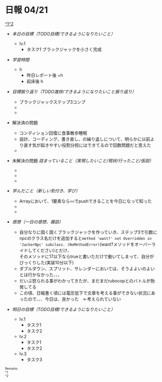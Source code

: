 # 日報 04/21
[^1](#remarks)[^2](#remarks)


- *本日の目標（TODO目標/できるようになりたいこと）*

  - lv.1
    - タスク1 ブラックジャックを小さく完成
  



- *学習時間*

  - h 
    - 昨日レポート後 +h
    - 起床後 h



- *目標振り返り（TODO進捗/できるようになりたいこと振り返り）*

  - ブラックジャックステップ3コンプ
  - 
  - 



- 解決済の問題

  - コンディション回復に食事散歩睡眠
  - 設計、コーディング、書き直し、の繰り返しについて、明らかに以前より直す気が起きやすい役割分担にはできてるので回数問題だと思えた
  - 



- 未解決の問題 *詰まっていること（実現したいこと/現状/行ったこと/仮説）*

  - 
  - 
  - 



- *学んだこと（新しい気付き、学び）*

  - Arrayにおいて、1要素なら`<<`でpushできることを今日になって知った
  - 
  - 



- *感想（一日の感想、雑談）*

  - 自分なりに固く固くブラックジャックを作っていき、ステップ3で引数にnpcのクラス名だけを追加すると`method 'want?' not Overridden in 'JackerNpc' subclass. (NoMethodError)`(want?メソッドをオーバーライドしてください)とだけ、<br>そのメソッドに17以下ならtrueと書いただけで動いてしまって、自分がびっくりした(実装10分以下)
  - ダブルダウン、スプリット、サレンダーにおいては、そうよよいのよいとは行かなかった、、、
  - だいぶ怒られる事がわかってきたが、まだまだrubocopとのバトルが勃発してる
  - この頃、日報書く頃には電圧低下で文章を考える事ができない状況にあったので、、、今日は、良かった　←考えられていない



- *明日の目標（TODO目標/できるようになりたいこと）*

  - lv.1
    - タスク1 
    - タスク2 
  - lv.2
    - タスク1 
    - タスク2 
  - lv.3
    - タスク3
  

<!-- end -->


<span id="remarks" style="font-size:x-small">
  Remarks<br>
  ^1 <br>
  ^2 <br>
</span>


